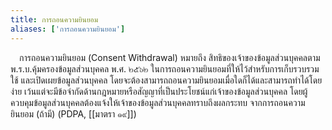 ```yaml
---
title: การถอนความยินยอม
aliases: ['การถอนความยินยอม']
---
```


&emsp;การถอนความยินยอม (Consent Withdrawal)
หมายถึง สิทธิของเจ้าของข้อมูลส่วนบุคคลตาม พ.ร.บ.คุ้มครองข้อมูลส่วนบุคคล พ.ศ.
๒๕๖๒ ในการถอนความยินยอมที่ให้ไว้สำหรับการเก็บรวบรวม ใช้
และเปิดเผยข้อมูลส่วนบุคคล
โดยจะต้องสามารถถอนความยินยอมเมื่อใดก็ได้และสามารถทำได้โดยง่าย
เว้นแต่จะมีข้อจำกัดด้านกฎหมายหรือสัญญาที่เป็นประโยชน์แก่เจ้าของข้อมูลส่วนบุคคล
โดยผู้ควบคุมข้อมูลส่วนบุคคลต้องแจ้งให้เจ้าของข้อมูลส่วนบุคคลทราบถึงผลกระทบ
จากการถอนความยินยอม (ถ้ามี) (PDPA, [[มาตรา ๑๙]])